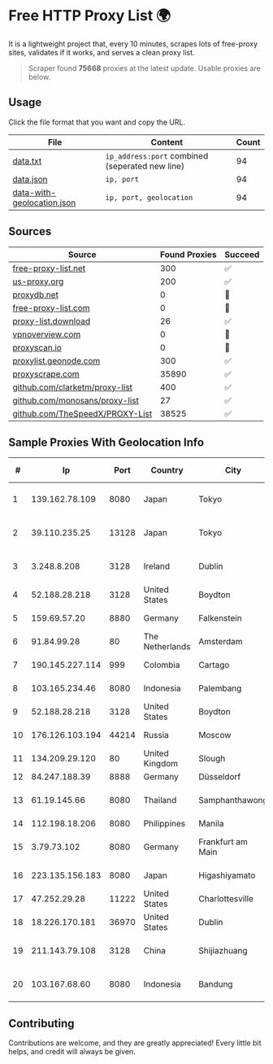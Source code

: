 
# Free HTTP Proxy List 🌍

It is a lightweight project that, every 10 minutes, scrapes lots of free-proxy sites, validates if it works, and serves a clean proxy list.


> Scraper found **75668** proxies at the latest update. Usable proxies are below.

## Usage

Click the file format that you want and copy the URL.


|File|Content|Count|
|----|-------|-----|
|[data.txt](https://raw.githubusercontent.com/themiralay/Proxy-List-World/master/data.txt)|`ip_address:port` combined (seperated new line)|94|
|[data.json](https://raw.githubusercontent.com/themiralay/Proxy-List-World/master/data.json)|`ip, port`|94|
|[data-with-geolocation.json](https://raw.githubusercontent.com/themiralay/Proxy-List-World/master/data-with-geolocation.json)|`ip, port, geolocation`|94|

## Sources

|Source|Found Proxies|Succeed|
|------|-------------|-------|
|[free-proxy-list.net](https://free-proxy-list.net)|300|✅|
|[us-proxy.org](https://www.us-proxy.org)|200|✅|
|[proxydb.net](http://proxydb.net)|0|🚫|
|[free-proxy-list.com](https://free-proxy-list.com/?page=&port=&type%5B%5D=http&type%5B%5D=https&up_time=0&search=Search)|0|🚫|
|[proxy-list.download](https://www.proxy-list.download/HTTP)|26|✅|
|[vpnoverview.com](https://vpnoverview.com/privacy/anonymous-browsing/free-proxy-servers)|0|🚫|
|[proxyscan.io](https://www.proxyscan.io)|0|🚫|
|[proxylist.geonode.com](https://proxylist.geonode.com/api/proxy-list?limit=300&page=1&sort_by=lastChecked&sort_type=desc&protocols=http,https)|300|✅|
|[proxyscrape.com](https://api.proxyscrape.com/v2/?request=displayproxies&protocol=http&timeout=10000&country=all&ssl=all&anonymity=all)|35890|✅|
|[github.com/clarketm/proxy-list](https://raw.githubusercontent.com/clarketm/proxy-list/master/proxy-list-raw.txt)|400|✅|
|[github.com/monosans/proxy-list](https://raw.githubusercontent.com/monosans/proxy-list/main/proxies/http.txt)|27|✅|
|[github.com/TheSpeedX/PROXY-List](https://raw.githubusercontent.com/TheSpeedX/PROXY-List/master/http.txt)|38525|✅|


## Sample Proxies With Geolocation Info

|#|Ip|Port|Country|City|Internet Service Provider|
|-|--|----|-------|----|-------------------------|
|1|139.162.78.109|8080|Japan|Tokyo|Akamai Technologies, Inc.|
|2|39.110.235.25|13128|Japan|Tokyo|Sony Network Communications Inc|
|3|3.248.8.208|3128|Ireland|Dublin|Amazon Technologies Inc.|
|4|52.188.28.218|3128|United States|Boydton|Microsoft Corporation|
|5|159.69.57.20|8880|Germany|Falkenstein|Hetzner Online GmbH|
|6|91.84.99.28|80|The Netherlands|Amsterdam|Servers Tech Fzco|
|7|190.145.227.114|999|Colombia|Cartago|Telmex Colombia S.A.|
|8|103.165.234.46|8080|Indonesia|Palembang|PT iForte Global Internet|
|9|52.188.28.218|3128|United States|Boydton|Microsoft Corporation|
|10|176.126.103.194|44214|Russia|Moscow|Miglovets Egor Andreevich|
|11|134.209.29.120|80|United Kingdom|Slough|DigitalOcean, LLC|
|12|84.247.188.39|8888|Germany|Düsseldorf|Contabo GmbH|
|13|61.19.145.66|8080|Thailand|Samphanthawong|CAT Telecom Public Company Limited|
|14|112.198.18.206|8080|Philippines|Manila|Globe Telecom|
|15|3.79.73.102|8080|Germany|Frankfurt am Main|Amazon Technologies Inc.|
|16|223.135.156.183|8080|Japan|Higashiyamato|So-net Corporation|
|17|47.252.29.28|11222|United States|Charlottesville|Alibaba Cloud LLC|
|18|18.226.170.181|36970|United States|Dublin|Amazon.com, Inc.|
|19|211.143.79.108|3128|China|Shijiazhuang|China Mobile communications corporation|
|20|103.167.68.60|8080|Indonesia|Bandung|PT Kataji Nukami Indonesia|



## Contributing

Contributions are welcome, and they are greatly appreciated! Every
little bit helps, and credit will always be given.

